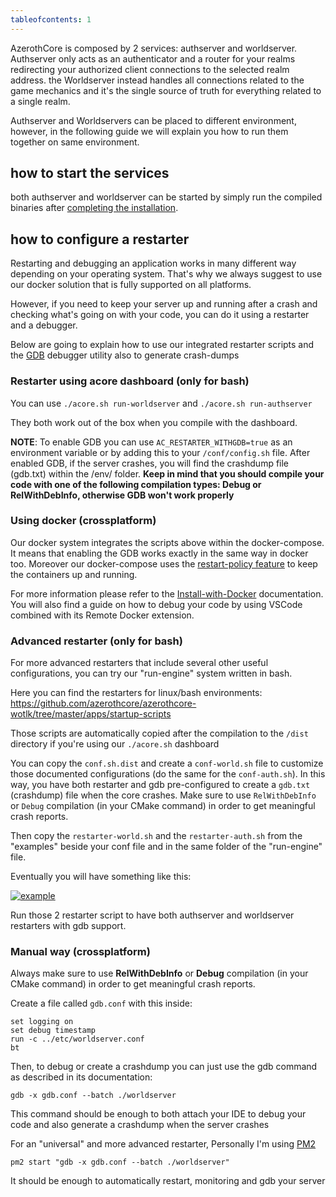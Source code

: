 ```yaml
---
tableofcontents: 1
---
```


AzerothCore is composed by 2 services: authserver and worldserver.
Authserver only acts as an authenticator and a router for your realms redirecting your authorized client connections to the selected realm address.
the Worldserver instead handles all connections related to the game mechanics and it's the single source of truth for everything related to a single realm.

Authserver and Worldservers can be placed to different environment, however, in the following guide we will explain you how to run them together on same environment.

## how to start the services

both authserver and worldserver can be started by simply run the compiled binaries after [completing the installation](https://www.azerothcore.org/wiki/Installation).

## how to configure a restarter

Restarting and debugging an application works in many different way depending on your operating system. That's why we always suggest to use our docker solution that is fully supported on all platforms.

However, if you need to keep your server up and running after a crash and checking what's going on with your code, you can do it using a restarter and a debugger.

Below are going to explain how to use our integrated restarter scripts and the [GDB](https://www.gnu.org/software/gdb/) debugger utility also to generate crash-dumps

### Restarter using acore dashboard (only for bash)

You can use `./acore.sh run-worldserver` and `./acore.sh run-authserver`

They both work out of the box when you compile with the dashboard.

**NOTE**: To enable GDB you can use `AC_RESTARTER_WITHGDB=true` as an environment variable or by adding this to your `/conf/config.sh` file.
After enabled GDB, if the server crashes, you will find the crashdump file (gdb.txt) within the /env/ folder. **Keep in mind that you should compile your code with one of the following compilation types: Debug or RelWithDebInfo, otherwise GDB won't work properly**

### Using docker (crossplatform)

Our docker system integrates the scripts above within the docker-compose. It means that enabling the GDB works exactly in the same way in docker too.
Moreover our docker-compose uses the [restart-policy feature](https://docs.docker.com/config/containers/start-containers-automatically/) to keep the containers up and running.

For more information please refer to the [Install-with-Docker](Install-with-Docker.md) documentation. 
You will also find a guide on how to debug your code by using VSCode combined with its Remote Docker extension.

### Advanced restarter (only for bash)

For more advanced restarters that include several other useful configurations, you can try our "run-engine" system written in bash.

Here you can find the restarters for linux/bash environments: https://github.com/azerothcore/azerothcore-wotlk/tree/master/apps/startup-scripts

Those scripts are automatically copied after the compilation to the `/dist` directory if you're using our `./acore.sh` dashboard

You can copy the `conf.sh.dist` and create a `conf-world.sh` file to customize those documented configurations (do the same for the `conf-auth.sh`). In this way, you have both restarter and gdb pre-configured to create a `gdb.txt` (crashdump) file when the core crashes. Make sure to use `RelWithDebInfo` or `Debug` compilation (in your CMake command) in order to get meaningful crash reports.

Then copy the `restarter-world.sh` and the `restarter-auth.sh` from the "examples" beside your conf file and in the same folder of the "run-engine" file.

Eventually you will have something like this:

[![example][1]][1]

Run those 2 restarter script to have both authserver and worldserver restarters with gdb support.


### Manual way (crossplatform)

Always make sure to use **RelWithDebInfo** or **Debug** compilation (in your CMake command) in order to get meaningful crash reports.

Create a file called `gdb.conf` with this inside:

    set logging on
    set debug timestamp
    run -c ../etc/worldserver.conf
    bt

Then, to debug or create a crashdump you can just use the gdb command as described in its documentation:

```
gdb -x gdb.conf --batch ./worldserver
```

This command should be enough to both attach your IDE to debug your code and also generate a crashdump when the server crashes

For an "universal" and more advanced restarter, Personally I'm using [PM2][2]

```
pm2 start "gdb -x gdb.conf --batch ./worldserver"
```

It should be enough to automatically restart, monitoring and gdb your server


  [1]: https://i.stack.imgur.com/EyIi7.png
  [2]: https://pm2.keymetrics.io/
